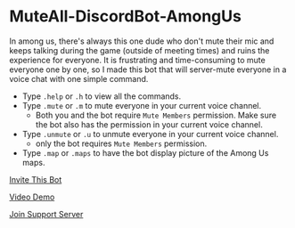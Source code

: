 # MuteAll-DiscordBot-AmongUs

In among us, there's always this one dude who don't mute their mic and keeps talking during the game (outside of meeting times) and ruins the experience for everyone. It is frustrating and time-consuming to mute everyone one by one, so I made this bot that will server-mute everyone in a voice chat with one simple command.

  - Type ```.help``` or ```.h``` to view all the commands.
  - Type ```.mute``` or ```.m``` to mute everyone in your current voice channel.
    - Both you and the bot require ```Mute Members``` permission. Make sure the bot also has the permission in your current voice channel.
  - Type ```.unmute``` or ```.u``` to unmute everyone in your current voice channel.
    - only the bot requires ```Mute Members``` permission.
  - Type ```.map``` or ```.maps``` to have the bot display picture of the Among Us maps.



[Invite This Bot](https://discord.com/oauth2/authorize?client_id=757369495953342593&scope=bot&permissions=4201472)

[Video Demo](https://www.youtube.com/watch?v=3R8nwc0-M-8)

[Join Support Server](https://discord.com/invite/Jxv66vm)
